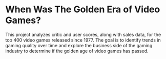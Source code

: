 # When Was The Golden Era of Video Games?

This project analyzes critic and user scores, along with sales data, for the top 400 video games released since 1977. The goal is to identify trends in gaming quality over time and explore the business side of the gaming industry to determine if the golden age of video games has passed.
